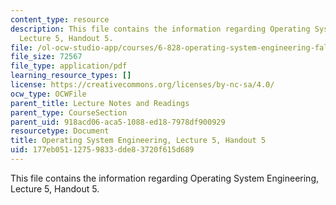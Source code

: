 ```yaml
---
content_type: resource
description: This file contains the information regarding Operating System Engineering,
  Lecture 5, Handout 5.
file: /ol-ocw-studio-app/courses/6-828-operating-system-engineering-fall-2012/177eb05112759833dde83720f615d689_MIT6_828F12_lec5_handout.pdf
file_size: 72567
file_type: application/pdf
learning_resource_types: []
license: https://creativecommons.org/licenses/by-nc-sa/4.0/
ocw_type: OCWFile
parent_title: Lecture Notes and Readings
parent_type: CourseSection
parent_uid: 918acd06-aca5-1088-ed18-7978df900929
resourcetype: Document
title: Operating System Engineering, Lecture 5, Handout 5
uid: 177eb051-1275-9833-dde8-3720f615d689
---
```

This file contains the information regarding Operating System Engineering, Lecture 5, Handout 5.